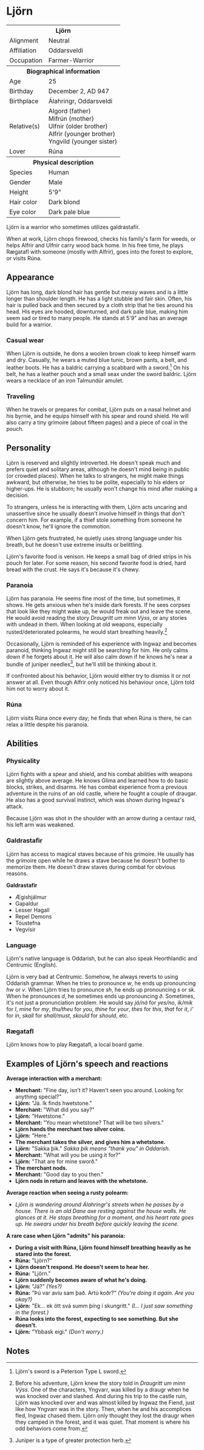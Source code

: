 # Ljörn

<table><tbody>
	<tr> <th colspan=2>Ljörn</th> </tr>
	<tr> <td>Alignment</td> <td>Neutral</td> </tr>
	<tr> <td>Affiliation</td> <td>Oddarsveldi</td> </tr>
	<tr> <td>Occupation</td> <td>Farmer-Warrior</td> </tr>
	<tr> <th colspan=2>Biographical information</th> </tr>
	<tr> <td>Age</td> <td>25</td> </tr>
	<tr> <td>Birthday</td> <td>December 2, AD 947</td> </tr>
	<tr> <td>Birthplace</td> <td>Álahringr, Oddarsveldi</td> </tr>
	<tr> <td>Relative(s)</td> <td>Algord (father)<br>Mifrún (mother)<br>Ulfnir (older brother)<br>Alfrir (younger brother)<br>Yngvild (younger sister)</td> </tr>
	<tr> <td>Lover</td> <td>Rúna</td> </tr>
	<tr> <th colspan=2>Physical description</th> </tr>
	<tr> <td>Species</td> <td>Human</td> </tr>
	<tr> <td>Gender</td> <td>Male</td> </tr>
	<tr> <td>Height</td> <td>5'9"</td> </tr>
	<tr> <td>Hair color</td> <td>Dark blond</td> </tr>
	<tr> <td>Eye color</td> <td>Dark pale blue</td> </tr>
</tbody></table>

Ljörn is a warrior who sometimes utilizes galdrastafir.

When at work, Ljörn chops firewood, checks his family's farm for weeds, or helps Alfrir and Ulfnir carry wood back home. In his free time, he plays Rægatafl with someone (mostly with Alfrir), goes into the forest to explore, or visits Rúna.

## Appearance
Ljörn has long, dark blond hair has gentle but messy waves and is a little longer than shoulder length. He has a light stubble and fair skin. Often, his hair is pulled back and then secured by a cloth strip that he ties around his head. His eyes are hooded, downturned, and dark pale blue, making him seem sad or tired to many people. He stands at 5'9" and has an average build for a warrior.

### Casual wear
When Ljörn is outside, he dons a woolen brown cloak to keep himself warm and dry. Casually, he wears a muted blue tunic, brown pants, a belt, and leather boots. He has a baldric carrying a scabbard with a sword.[^1] On his belt, he has a leather pouch and a small seax under the sword baldric. Ljörn wears a necklace of an iron Talmundúr amulet.

### Traveling
When he travels or prepares for combat, Ljörn puts on a nasal helmet and his byrnie, and he equips himself with his spear and round shield. He will also carry a tiny grimoire (about fifteen pages) and a piece of coal in the pouch.

## Personality
Ljörn is reserved and slightly introverted. He doesn't speak much and prefers quiet and solitary areas, although he doesn't mind being in public (or crowded places). When he talks to strangers, he might make things awkward, but otherwise, he tries to be polite, especially to his elders or higher-ups. He is stubborn; he usually won't change his mind after making a decision.

To strangers, unless he is interacting with them, Ljörn acts uncaring and unassertive since he usually doesn't involve himself in things that don't concern him. For example, if a thief stole something from someone he doesn't know, he'll ignore the commotion.

When Ljörn gets frustrated, he quietly uses strong language under his breath, but he doesn't use extreme insults or belittling.

Ljörn's favorite food is venison. He keeps a small bag of dried strips in his pouch for later. For some reason, his second favorite food is dried, hard bread with the crust. He says it's because it's chewy.

### Paranoia
Ljörn has paranoia. He seems fine most of the time, but sometimes, it shows. He gets anxious when he's inside dark forests. If he sees corpses that look like they might wake up, he would freak out and leave the scene. He would avoid reading the story *Draugritt um minn Výss*, or any stories with undead in them. When looking at old weapons, especially rusted/deteriorated polearms, he would start breathing heavily.[^2]

Occasionally, Ljörn is reminded of his experience with Ingwaz and becomes paranoid, thinking Ingwaz might still be searching for him. He only calms down if he forgets about it. He will also calm down if he knows he's near a bundle of juniper needles[^3], but he'll still be thinking about it.

If confronted about his behavior, Ljörn would either try to dismiss it or not answer at all. Even though Alfrir only noticed his behaviour once, Ljörn told him not to worry about it.

### Rúna
Ljörn visits Rúna once every day; he finds that when Rúna is there, he can relax a little despite his paranoia.

## Abilities
### Physicality
Ljörn fights with a spear and shield, and his combat abilities with weapons are slightly above average. He knows Glíma and learned how to do basic blocks, strikes, and disarms. He has combat experience from a previous adventure in the ruins of an old castle, where he fought a couple of draugar. He also has a good survival instinct, which was shown during Ingwaz's attack.

Because Ljörn was shot in the shoulder with an arrow during a centaur raid, his left arm was weakened.

### Galdrastafir
Ljörn has access to magical staves because of his grimoire. He usually has the grimoire open while he draws a stave because he doesn't bother to memorize them. He doesn't draw staves during combat for obvious reasons.

**Galdrastafir**

 - Ægishjálmur
 - Gapaldur
 - Lesser Hagall
 - Repel Demons
 - Tóustefna
 - Vegvísir

### Language
Ljörn's native language is Oddarish, but he can also speak Heorthlandic and Centrumic (English).

Ljörn is very bad at Centrumic. Somehow, he always reverts to using Oddarish grammar. When he tries to pronounce *w*, he ends up pronouncing *hw* or *v*. When Ljörn tries to pronounce *sh*, he ends up pronouncing *s* or *sk*. When he pronounces *d*, he sometimes ends up pronouncing *ð*. Sometimes, it's not just a pronunciation problem. He would say *já/ná* for *yes/no*, *ik/mik* for *I*, *mine* for *my*, *thu/theu* for *you*, *thine* for *your*, *thes* for *this*, *that* for *it*, *i'* for *in*, *skall* for *shall/must*, *skould* for *should*, etc.

### Rægatafl
Ljörn knows how to play Rægatafl, a local board game.

## Examples of Ljörn's speech and reactions
**Average interaction with a merchant:**

 - **Merchant:** "Fine day, isn’t it? Haven’t seen you around. Looking for anything special?"
 - **Ljörn:** "Já. Ik finds hwetstone."
 - **Merchant:** "What did you say?"
 - **Ljörn:** "Hwetstone."
 - **Merchant:** "You mean whetstone? That will be two silvers."
 - **Ljörn hands the merchant two silver coins.**
 - **Ljörn:** "Here."
 - **The merchant takes the silver, and gives him a whetstone.**
 - **Ljörn:** "Sakka þik." *Sakka þik means "thank you" in Oddarish.*
 - **Merchant:** "What will you be using it for?"
 - **Ljörn:** "That are for mine sworð."
 - **The merchant nods.**
 - **Merchant:** "Good day to you then."
 - **Ljörn nods in return and leaves with the whetstone.**

**Average reaction when seeing a rusty polearm:**

 - *Ljörn is wandering around Álahringr's streets when he passes by a house. There is an old Dane axe resting against the house walls. He glances at it. He stops breathing for a moment, and his heart rate goes up. He swears under his breath before quickly leaving the scene.*

**A rare case when Ljörn "admits" his paranoia:**

 - **During a visit with Rúna, Ljörn found himself breathing heavily as he stared into the forest.**
 - **Rúna:** "Ljörn?"
 - **Ljörn doesn't respond. He doesn't seem to hear her.**
 - **Rúna:** "Ljörn."
 - **Ljörn suddenly becomes aware of what he's doing.**
 - **Ljörn:** "Já?" *(Yes?)*
 - **Rúna:** "Þú var avíu sam það. Artú koðr?" *(You're doing it again. Are you okay?)*
 - **Ljörn:** "Ek... ek ött svá summ þíng í skungritt." *(I... I just saw something in the forest.)*
 - **Rúna looks into the forest, expecting to see something. But she doesn't.**
 - **Ljörn:** "Ybbask eigi." *(Don't worry.)*

## Notes
[^1]: Ljörn's sword is a Peterson Type L sword.
[^2]: Before his adventure, Ljörn knew the story told in *Draugritt um minn Výss*. One of the characters, Yngvarr, was killed by a draugr when he was knocked over and slashed. And during his trip to the castle ruin, Ljörn was knocked over and was almost killed by Ingwaz the Fiend, just like how Yngvarr was in the story. Then, when he and his accomplices fled, Ingwaz chased them. Ljörn only thought they lost the draugr when they camped in the forest, and it was quiet. That moment is where his odd behaviors come from.
[^3]: Juniper is a type of greater protection herb.
